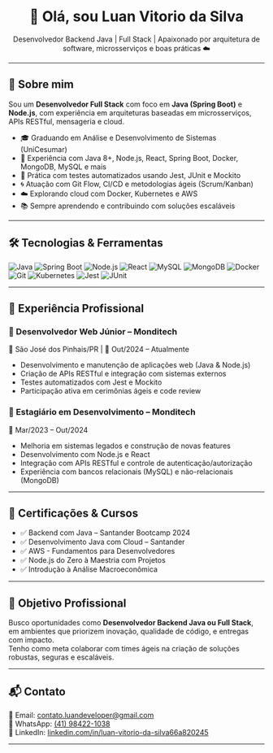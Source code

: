 <h1 align="center">👋 Olá, sou Luan Vitorio da Silva</h1>

<p align="center">
  Desenvolvedor Backend Java | Full Stack | Apaixonado por arquitetura de software, microsserviços e boas práticas ☁️
</p>

---

## 🚀 Sobre mim

Sou um **Desenvolvedor Full Stack** com foco em **Java (Spring Boot)** e **Node.js**, com experiência em arquiteturas baseadas em microsserviços, APIs RESTful, mensageria e cloud.

- 🎓 Graduando em Análise e Desenvolvimento de Sistemas (UniCesumar)
- 🔧 Experiência com Java 8+, Node.js, React, Spring Boot, Docker, MongoDB, MySQL e mais
- 🧪 Prática com testes automatizados usando Jest, JUnit e Mockito
- 🌀 Atuação com Git Flow, CI/CD e metodologias ágeis (Scrum/Kanban)
- ☁️ Explorando cloud com Docker, Kubernetes e AWS
- 📚 Sempre aprendendo e contribuindo com soluções escaláveis

---

## 🛠️ Tecnologias & Ferramentas

![Java](https://img.shields.io/badge/-Java-ED8B00?style=flat&logo=java&logoColor=white)
![Spring Boot](https://img.shields.io/badge/-Spring%20Boot-6DB33F?style=flat&logo=springboot&logoColor=white)
![Node.js](https://img.shields.io/badge/-Node.js-339933?style=flat&logo=node.js&logoColor=white)
![React](https://img.shields.io/badge/-React-61DAFB?style=flat&logo=react&logoColor=black)
![MySQL](https://img.shields.io/badge/-MySQL-4479A1?style=flat&logo=mysql&logoColor=white)
![MongoDB](https://img.shields.io/badge/-MongoDB-47A248?style=flat&logo=mongodb&logoColor=white)
![Docker](https://img.shields.io/badge/-Docker-2496ED?style=flat&logo=docker&logoColor=white)
![Git](https://img.shields.io/badge/-Git-F05032?style=flat&logo=git&logoColor=white)
![Kubernetes](https://img.shields.io/badge/-Kubernetes-326CE5?style=flat&logo=kubernetes&logoColor=white)
![Jest](https://img.shields.io/badge/-Jest-C21325?style=flat&logo=jest&logoColor=white)
![JUnit](https://img.shields.io/badge/-JUnit-25A162?style=flat&logo=java&logoColor=white)

---

## 💼 Experiência Profissional

### 🔹 Desenvolvedor Web Júnior – Monditech  
📍 São José dos Pinhais/PR | 📅 Out/2024 – Atualmente  
- Desenvolvimento e manutenção de aplicações web (Java & Node.js)  
- Criação de APIs RESTful e integração com sistemas externos  
- Testes automatizados com Jest e Mockito  
- Participação ativa em cerimônias ágeis e code review  

### 🔹 Estagiário em Desenvolvimento – Monditech  
📍 Mar/2023 – Out/2024  
- Melhoria em sistemas legados e construção de novas features  
- Desenvolvimento com Node.js e React  
- Integração com APIs RESTful e controle de autenticação/autorização  
- Experiência com bancos relacionais (MySQL) e não-relacionais (MongoDB)

---

## 📜 Certificações & Cursos

- ✅ Backend com Java – Santander Bootcamp 2024  
- ✅ Desenvolvimento Java com Cloud – Santander  
- ✅ AWS - Fundamentos para Desenvolvedores  
- ✅ Node.js do Zero à Maestria com Projetos  
- ✅ Introdução à Análise Macroeconômica  

---

## 🎯 Objetivo Profissional

Busco oportunidades como **Desenvolvedor Backend Java ou Full Stack**, em ambientes que priorizem inovação, qualidade de código, e entregas com impacto.  
Tenho como meta colaborar com times ágeis na criação de soluções robustas, seguras e escaláveis.

---

## 📬 Contato

📧 Email: [contato.luandeveloper@gmail.com](mailto:contato.luandeveloper@gmail.com)  
📱 WhatsApp: [(41) 98422-1038](https://wa.me/5541984221038)  
🔗 LinkedIn: [linkedin.com/in/luan-vitorio-da-silva66a820245](https://www.linkedin.com/in/luan-vitorio-da-silva66a820245)

---
